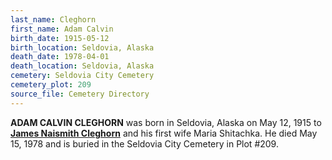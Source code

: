 ```yaml
---
last_name: Cleghorn
first_name: Adam Calvin
birth_date: 1915-05-12
birth_location: Seldovia, Alaska
death_date: 1978-04-01
death_location: Seldovia, Alaska
cemetery: Seldovia City Cemetery
cemetery_plot: 209
source_file: Cemetery Directory
---
```

**ADAM CALVIN CLEGHORN** was born in Seldovia, Alaska on May 12, 1915 to [**James Naismith Cleghorn**](./Cleghorn_James_N.md) and his first wife Maria Shitachka.  He died May 15, 1978 and is buried in the Seldovia City Cemetery in Plot #209.  
